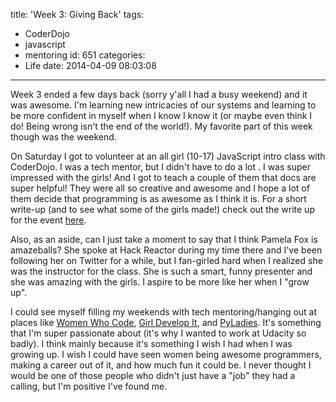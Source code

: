 title: 'Week 3: Giving Back'
tags:
  - CoderDojo
  - javascript
  - mentoring
id: 651
categories:
  - Life
date: 2014-04-09 08:03:08
---

Week 3 ended a few days back (sorry y'all I had a busy weekend) and it was awesome. I'm learning new intricacies of our systems and learning to be more confident in myself when I know I know it (or maybe even think I do! Being wrong isn't the end of the world!). My favorite part of this week though was the weekend.

On Saturday I got to volunteer at an all girl (10-17) JavaScript intro class with CoderDojo. I was a tech mentor, but I didn't have to do a lot . I was super impressed with the girls! And I got to teach a couple of them that docs are super helpful! They were all so creative and awesome and I hope a lot of them decide that programming is as awesome as I think it is. For a short write-up (and to see what some of the girls made!) check out the write up for the event [here](http://cs-blog.khanacademy.org/2014/04/coderdojo-js-workshop-for-girls-great.html).

Also, as an aside, can I just take a moment to say that I think Pamela Fox is amazeballs? She spoke at Hack Reactor during my time there and I've been following her on Twitter for a while, but I fan-girled hard when I realized she was the instructor for the class. She is such a smart, funny presenter and she was amazing with the girls. I aspire to be more like her when I "grow up".

I could see myself filling my weekends with tech mentoring/hanging out at places like [Women Who Code](http://www.meetup.com/Women-Who-Code-SF/), [Girl Develop It](http://www.meetup.com/Girl-Develop-It-San-Francisco/), and [PyLadies](http://www.meetup.com/PyLadiesSF/). It's something that I'm super passionate about (it's why I wanted to work at Udacity so badly). I think mainly because it's something I wish I had when I was growing up. I wish I could have seen women being awesome programmers, making a career out of it, and how much fun it could be. I never thought I would be one of those people who didn't just have a "job" they had a calling, but I'm positive I've found me.
